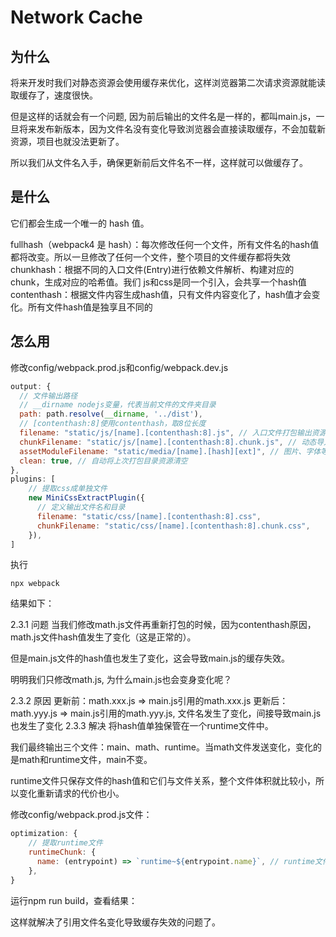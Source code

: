 # Network Cache

## 为什么

将来开发时我们对静态资源会使用缓存来优化，这样浏览器第二次请求资源就能读取缓存了，速度很快。

但是这样的话就会有一个问题, 因为前后输出的文件名是一样的，都叫main.js，一旦将来发布新版本，因为文件名没有变化导致浏览器会直接读取缓存，不会加载新资源，项目也就没法更新了。

所以我们从文件名入手，确保更新前后文件名不一样，这样就可以做缓存了。

## 是什么

它们都会生成一个唯一的 hash 值。

fullhash（webpack4 是 hash）：每次修改任何一个文件，所有文件名的hash值都将改变。所以一旦修改了任何一个文件，整个项目的文件缓存都将失效
chunkhash：根据不同的入口文件(Entry)进行依赖文件解析、构建对应的chunk，生成对应的哈希值。我们 js和css是同一个引入，会共享一个hash值
contenthash：根据文件内容生成hash值，只有文件内容变化了，hash值才会变化。所有文件hash值是独享且不同的

## 怎么用

修改config/webpack.prod.js和config/webpack.dev.js

```js
output: {
  // 文件输出路径
  // __dirname nodejs变量，代表当前文件的文件夹目录
  path: path.resolve(__dirname, '../dist'),
  // [contenthash:8]使用contenthash，取8位长度
  filename: "static/js/[name].[contenthash:8].js", // 入口文件打包输出资源命名方式
  chunkFilename: "static/js/[name].[contenthash:8].chunk.js", // 动态导入输出资源命名方式
  assetModuleFilename: "static/media/[name].[hash][ext]", // 图片、字体等资源命名方式（注意用hash）
  clean: true, // 自动将上次打包目录资源清空
},
plugins: [
	// 提取css成单独文件
    new MiniCssExtractPlugin({
      // 定义输出文件名和目录
      filename: "static/css/[name].[contenthash:8].css",
      chunkFilename: "static/css/[name].[contenthash:8].chunk.css",
    }),
]
```


执行

```shell
npx webpack
```


结果如下：


2.3.1 问题
当我们修改math.js文件再重新打包的时候，因为contenthash原因，math.js文件hash值发生了变化（这是正常的）。

但是main.js文件的hash值也发生了变化，这会导致main.js的缓存失效。

明明我们只修改math.js, 为什么main.js也会变身变化呢？

2.3.2 原因
更新前：math.xxx.js ⇒ main.js引用的math.xxx.js
更新后：math.yyy.js ⇒ main.js引用的math.yyy.js, 文件名发生了变化，间接导致main.js也发生了变化
2.3.3 解决
将hash值单独保管在一个runtime文件中。

我们最终输出三个文件：main、math、runtime。当math文件发送变化，变化的是math和runtime文件，main不变。

runtime文件只保存文件的hash值和它们与文件关系，整个文件体积就比较小，所以变化重新请求的代价也小。

修改config/webpack.prod.js文件：

```js
optimization: {
	// 提取runtime文件
    runtimeChunk: {
      name: (entrypoint) => `runtime~${entrypoint.name}`, // runtime文件命名规则
    },
}
```




运行npm run build，查看结果：

这样就解决了引用文件名变化导致缓存失效的问题了。


